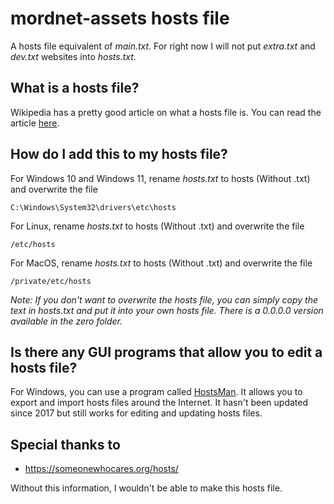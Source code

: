 # mordnet-assets hosts file

A hosts file equivalent of *main.txt*. For right now I will not put *extra.txt* and *dev.txt* websites into *hosts.txt*.

## What is a hosts file?

Wikipedia has a pretty good article on what a hosts file is. You can read the article [here](https://en.wikipedia.org/wiki/Hosts_(file)).

## How do I add this to my hosts file?

For Windows 10 and Windows 11, rename *hosts.txt* to hosts (Without .txt) and overwrite the file

```
C:\Windows\System32\drivers\etc\hosts
```

For Linux, rename *hosts.txt* to hosts (Without .txt) and overwrite the file

```
/etc/hosts
```

For MacOS, rename *hosts.txt* to hosts (Without .txt) and overwrite the file

```
/private/etc/hosts
```

*Note: If you don't want to overwrite the hosts file, you can simply copy the text in hosts.txt and put it into your own hosts file. There is a 0.0.0.0 version available in the zero folder.*

## Is there any GUI programs that allow you to edit a hosts file?

For Windows, you can use a program called [HostsMan](https://www.abelhadigital.com/hostsman/). It allows you to export and import hosts files around the Internet. It hasn't been updated since 2017 but still works for editing and updating hosts files.

## Special thanks to

- https://someonewhocares.org/hosts/

Without this information, I wouldn't be able to make this hosts file.
